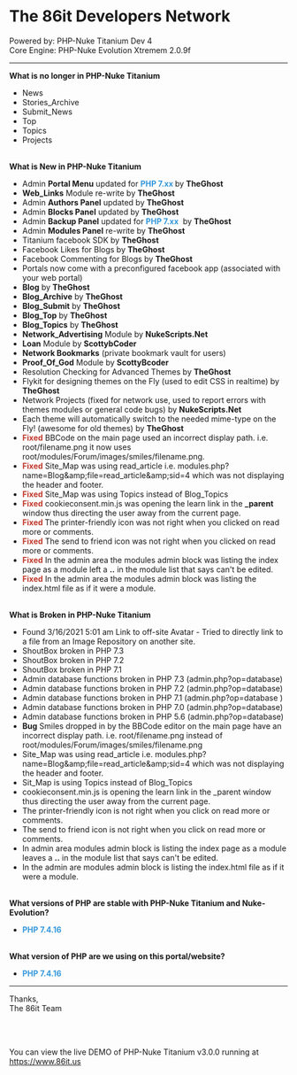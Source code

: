 # The 86it Developers Network
Powered by: PHP-Nuke Titanium Dev 4<br />
Core Engine: PHP-Nuke Evolution Xtremem 2.0.9f<br />


<hr />
<p><strong>What is no longer in PHP-Nuke Titanium&nbsp;</strong></p>

<ul>
	<li>News</li>
	<li>Stories_Archive</li>
	<li>Submit_News</li>
	<li>Top</li>
	<li>Topics</li>
	<li>Projects</li>
</ul>

<p><br />
<strong>What is New in PHP-Nuke Titanium</strong></p>

<ul>
	<li>Admin <strong>Portal Menu</strong>&nbsp;updated for <strong><span style="color:#3498db">PHP 7.xx&nbsp;</span></strong>by <strong>TheGhost</strong></li>
	<li><strong>Web_Links</strong> Module re-write by <strong>TheGhost</strong></li>
	<li>Admin <strong>Authors Panel</strong>&nbsp;updated by <strong>TheGhost</strong></li>
	<li>Admin <strong>Blocks Panel</strong>&nbsp;updated by <strong>TheGhost</strong></li>
	<li>Admin <strong>Backup Panel</strong> updated for <strong><span style="color:#3498db">PHP 7.xx</span></strong>&nbsp; by <strong>TheGhost</strong></li>
	<li>Admin <strong>Modules Panel</strong> re-write by <strong>TheGhost</strong></li>
	<li>Titanium facebook SDK by <strong>TheGhost</strong></li>
	<li>Facebook Likes for Blogs by <strong>TheGhost</strong></li>
	<li>Facebook Commenting for Blogs by <strong>TheGhost</strong></li>
	<li>Portals now come with a preconfigured facebook app (associated with your web portal)</li>
	<li><strong>Blog</strong> by <strong>TheGhost</strong></li>
	<li><strong>Blog_Archive</strong>&nbsp;by <strong>TheGhost</strong></li>
	<li><strong>Blog_Submit</strong>&nbsp;by <strong>TheGhost</strong></li>
	<li><strong>Blog_Top</strong>&nbsp;by <strong>TheGhost</strong></li>
	<li><strong>Blog_Topics</strong>&nbsp;by <strong>TheGhost</strong></li>
	<li><strong>Network_Advertising</strong> Module by <strong>NukeScripts.Net</strong></li>
	<li><strong>Loan</strong> Module by <strong>ScottybCoder</strong></li>
	<li><strong>Network Bookmarks</strong> (private bookmark vault for users)</li>
	<li><strong>Proof_Of_God</strong> Module by <strong>ScottyBcoder</strong></li>
	<li>Resolution Checking for Advanced Themes by <strong>TheGhost</strong></li>
	<li>Flykit for designing themes on the Fly (used to edit CSS in realtime) by <strong>TheGhost</strong></li>
	<li>Network Projects (fixed for network use, used to report errors with themes modules or general code bugs) by <strong>NukeScripts.Net</strong></li>
	<li>Each theme will automatically switch to the needed mime-type on the Fly! (awesome for old themes) by <strong>TheGhost</strong></li>
	<li><span style="color:#c0392b"><strong>Fixed</strong></span> BBCode on the main page used an incorrect display path. i.e. root/filename.png it now uses root/modules/Forum/images/smiles/filename.png.</li>
	<li><span style="color:#c0392b"><strong>Fixed</strong></span> Site_Map was using read_article i.e.&nbsp;modules.php?name=Blog&amp;amp;file=read_article&amp;amp;sid=4 which was not displaying the header and footer.</li>
	<li><span style="color:#c0392b"><strong>Fixed</strong></span> Site_Map was using Topics instead of Blog_Topics</li>
	<li><strong><span style="color:#c0392b">Fixed</span></strong> cookieconsent.min.js was opening the learn link in the <strong>_parent</strong> window thus directing the user away from the current page.</li>
	<li><span style="color:#c0392b"><strong>Fixed </strong></span>The printer-friendly icon was not right when you clicked on read more or comments.</li>
	<li><strong><span style="color:#c0392b">Fixed</span></strong> The send to friend icon was not right when you clicked on read more or comments.</li>
	<li><span style="color:#c0392b"><strong>Fixed</strong></span>&nbsp;In the admin area the modules admin block was listing the index page as a module left a <strong>..</strong> in the module list that says can&#39;t be edited.</li>
	<li><span style="color:#c0392b"><strong>Fixed</strong></span> In the admin area&nbsp;the modules admin block was listing the index.html file as if it were a module.</li>
</ul>

<p><br />
<strong>What is Broken in PHP-Nuke Titanium</strong></p>

<ul>
	<li>Found 3/16/2021 5:01 am Link to off-site Avatar - Tried to directly link to a file from an Image Repository on another site.&nbsp;</li>
	<li>ShoutBox broken in PHP 7.3&nbsp;</li>
	<li>ShoutBox broken in PHP 7.2&nbsp;</li>
	<li>ShoutBox broken in PHP 7.1&nbsp;</li>
	<li>Admin database functions broken in PHP 7.3 (admin.php?op=database)&nbsp;</li>
	<li>Admin database functions broken in PHP 7.2 (admin.php?op=database)&nbsp;</li>
	<li>Admin database functions broken in PHP 7.1 (admin.php?op=database )</li>
	<li>Admin database functions broken in PHP 7.0 (admin.php?op=database)&nbsp;</li>
	<li>Admin database functions broken in PHP 5.6 (admin.php?op=database)&nbsp;</li>
	<li><strong>Bug</strong> Smiles dropped in by the BBCode editor on the main page have an incorrect display path. i.e. root/filename.png instead of root/modules/Forum/images/smiles/filename.png</li>
	<li>Site_Map was using read_article i.e.&nbsp;modules.php?name=Blog&amp;amp;file=read_article&amp;amp;sid=4 which was not displaying the header and footer.</li>
	<li>Sit_Map is using Topics instead of Blog_Topics</li>
	<li>cookieconsent.min.js is opening the learn link in the _parent window thus directing the user away from the current page.</li>
	<li>The printer-friendly icon is not right when you click on read more or comments.</li>
	<li>The send to friend icon is not right when you click on read more or comments.</li>
	<li>In admin area modules admin block is listing the index page as a module leaves a <strong>..</strong> in the module list that says can&#39;t be edited.</li>
	<li>In the admin are modules admin block is listing the index.html file as if it were a module.</li>
</ul>

<p><br />
<strong>What versions of PHP are stable with PHP-Nuke Titanium and Nuke-Evolution?</strong></p>

<ul>
	<li><span style="color:#3498db"><strong>PHP 7.4.16</strong></span></li>
</ul>

<p><br />
<strong>What version of PHP are we using on this portal/website?</strong></p>

<ul>
	<li><span style="color:#3498db"><strong>PHP 7.4.16</strong></span></li>
</ul>

<hr />
<p>Thanks,<br />
The 86it Team</p><br /><br />

You can view the live DEMO of PHP-Nuke Titanium v3.0.0 running at https://www.86it.us
